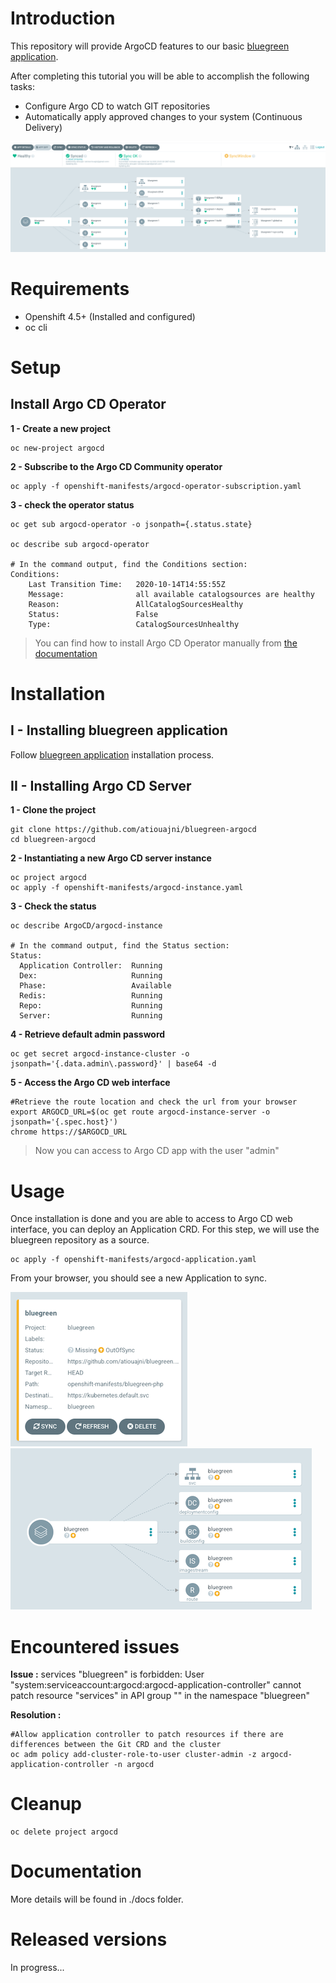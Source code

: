 # Introduction
This repository will provide ArgoCD features to our basic [bluegreen application](https://github.com/atiouajni/bluegreen).

After completing this tutorial you will be able to accomplish the following tasks:

- Configure Argo CD to watch GIT repositories
- Automatically apply approved changes to your system (Continuous Delivery)

![Screenshot of Bluegreen Application synced](./docs/img/argocd-bluegreen-application-syncok.png)

# Requirements
 - Openshift 4.5+ (Installed and configured)
 - oc cli 

# Setup

## Install Argo CD Operator

**1 - Create a new project**
```shell
oc new-project argocd
````

**2 - Subscribe to the Argo CD Community operator**
```shell
oc apply -f openshift-manifests/argocd-operator-subscription.yaml
```
**3 - check the operator status**
```shell
oc get sub argocd-operator -o jsonpath={.status.state}

oc describe sub argocd-operator

# In the command output, find the Conditions section:
Conditions:
    Last Transition Time:   2020-10-14T14:55:55Z
    Message:                all available catalogsources are healthy
    Reason:                 AllCatalogSourcesHealthy
    Status:                 False
    Type:                   CatalogSourcesUnhealthy

```

>You can find how to install Argo CD Operator manually from [the documentation](https://argocd-operator.readthedocs.io/en/latest/install/openshift/)

# Installation
## I - Installing bluegreen application

Follow [bluegreen application](https://github.com/atiouajni/bluegreen#installation) installation process.

## II - Installing Argo CD Server

**1 - Clone the project**

```shell
git clone https://github.com/atiouajni/bluegreen-argocd
cd bluegreen-argocd
```

**2 - Instantiating a new Argo CD server instance**
```shell
oc project argocd
oc apply -f openshift-manifests/argocd-instance.yaml
```

**3 - Check the status**
```shell
oc describe ArgoCD/argocd-instance

# In the command output, find the Status section:
Status:
  Application Controller:  Running
  Dex:                     Running
  Phase:                   Available
  Redis:                   Running
  Repo:                    Running
  Server:                  Running

```

**4 - Retrieve default admin password**
```shell
oc get secret argocd-instance-cluster -o jsonpath='{.data.admin\.password}' | base64 -d
```

**5 - Access the Argo CD web interface**
```shell
#Retrieve the route location and check the url from your browser
export ARGOCD_URL=$(oc get route argocd-instance-server -o jsonpath='{.spec.host}')
chrome https://$ARGOCD_URL
```

>Now you can access to Argo CD app with the user "admin"


# Usage
Once installation is done and you are able to access to Argo CD web interface, you can deploy an Application CRD. For this step, we will use the bluegreen repository as a source.
```shell
oc apply -f openshift-manifests/argocd-application.yaml
```
From your browser, you should see a new Application to sync.

![Screenshot of Bluegreen Application](./docs/img/argocd-bluegreen-application.png) ![Screenshot of Bluegreen Application details](./docs/img/argocd-bluegreen-application-tree.png)

# Encountered issues

**Issue :**
services "bluegreen" is forbidden: User "system:serviceaccount:argocd:argocd-application-controller" cannot patch resource "services" in API group "" in the namespace "bluegreen"

**Resolution :**
```shell
#Allow application controller to patch resources if there are differences between the Git CRD and the cluster
oc adm policy add-cluster-role-to-user cluster-admin -z argocd-application-controller -n argocd
```

# Cleanup
```shell
oc delete project argocd
````

# Documentation

More details will be found in ./docs folder.

# Released versions

In progress...
